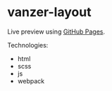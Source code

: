 # vanzer-layout

Live preview using [GitHub Pages](https://pavelzubarevich.github.io/vanzer-layout/).

Technologies:
- html
- scss
- js
- webpack
